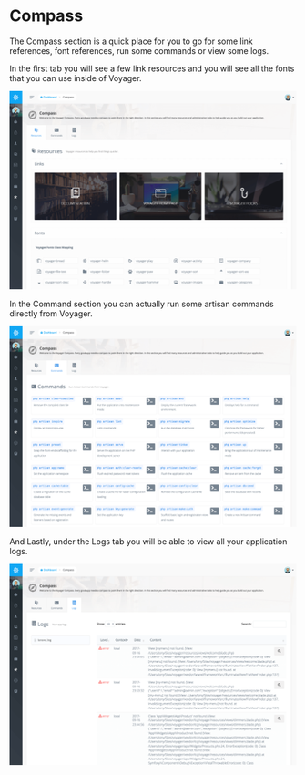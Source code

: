 # Compass

The Compass section is a quick place for you to go for some link references, font references, run some commands or view some logs.

In the first tab you will see a few link resources and you will see all the fonts that you can use inside of Voyager.

![](../.gitbook/assets/compass_1%20%282%29.png)

In the Command section you can actually run some artisan commands directly from Voyager.

![](../.gitbook/assets/compass_2%20%282%29.png)

And Lastly, under the Logs tab you will be able to view all your application logs.

![](../.gitbook/assets/compass_3%20%282%29.png)

